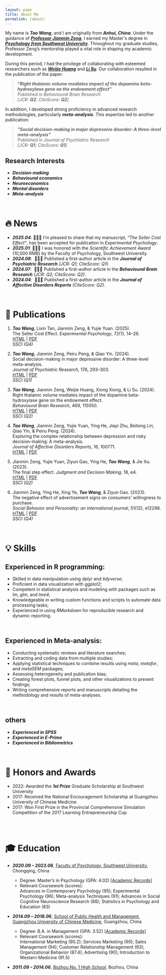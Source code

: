 ```yaml
---
layout: page
title: About Me
permalink: /about/
---
```


My name is ***Tao Wang***, and I am originally from ***Anhui, China***. Under the guidance of [***Professor Jianmin Zeng***](http://psy.swu.edu.cn/info/1035/1478.htm), I earned my Master's degree in [***Psychology from Southwest University***](http://psy.swu.edu.cn/#). Throughout my graduate studies, Professor Zeng’s mentorship played a vital role in shaping my academic development.

During this period, I had the privilege of collaborating with esteemed researchers such as [***Weijie Huang***](https://www.researchgate.net/profile/Weijie-Huang-9) and [***Li Su***](https://www.researchgate.net/profile/Li-Su-10). Our collaboration resulted in the publication of the paper:

> ***"Right thalamic volume mediates impact of the dopamine beta-hydroxylase gene on the endowment effect"***  
> Published in *Behavioural Brain Research*  
> *[JCR: **Q2**; CiteScore: **Q2**]*

In addition, I developed strong proficiency in advanced research methodologies, particularly ***meta-analysis***. This expertise led to another publication:

> ***"Social decision-making in major depressive disorder: A three-level meta-analysis"***  
> Published in *Journal of Psychiatric Research*  
> *[JCR: **Q1**; CiteScore: **Q1**]*

## Research Interests

- ***Decision-making***
- ***Behavioural economics***
- ***Neuroeconomics***
- ***Mental disorders***
- ***Meta-analysis***


&nbsp;
&nbsp;

# 🔥 News

- ***2025.04***: 🎉🎉🎉 I'm pleased to share that my manuscript, *"The Seller Cost Effect"*, has been accepted for publication in *Experimental Psychology*.
- ***2025.01***: 🎉🎉🎉 I was honored with the *Scientific Achievement Award* (10,000 RMB) by the Faculty of Psychology, Southwest University.
- ***2024.08***: &nbsp;🎉🎉🎉 Published a first-author article in the ***Journal of Psychiatric Research*** *(JCR: Q1; CiteScore: Q1)*.
- ***2024.07***: &nbsp;🎉🎉🎉 Published a first-author article in the ***Behavioural Brain Research*** *(JCR: Q2; CiteScore: Q2)*.
- ***2024.04***: &nbsp;🎉🎉🎉 Published a first-author article in the ***Journal of Affective Disorders Reports*** *(CiteScore: Q2)*.


&nbsp;
&nbsp;


# 📝 Publications 

1. ***Tao Wang***, Lixin Tan, Jianmin Zeng, & Yujie Yuan. (2025).  
   The Seller Cost Effect. *Experimental Psychology*, 72(1), 14–26.  
   [HTML](https://doi.org/10.1027/1618-3169/a000640) | [PDF](/pdf/wangt-2025-05.pdf)  
   *SSCI (Q4)*

2. ***Tao Wang***, Jianmin Zeng, Peiru Peng, & Qiao Yin. (2024).  
   Social decision-making in major depressive disorder: A three-level meta-analysis.  
   *Journal of Psychiatric Research*, 176, 293–303.  
   [HTML](https://doi.org/10.1016/j.jpsychires.2024.06.026) | [PDF](/pdf/Wangt-2024-06.pdf)  
   *SSCI (Q1)*

3. ***Tao Wang***, Jianmin Zeng, Weijie Huang, Xiong Xiong, & Li Su. (2024).  
   Right thalamic volume mediates impact of the dopamine beta-hydroxylase gene on the endowment effect.  
   *Behavioural Brain Research*, 469, 115050.  
   [HTML](https://doi.org/10.1016/j.bbr.2024.115050) | [PDF](/pdf/WangT-2024-05.pdf)  
   *SSCI (Q2)*

4. ***Tao Wang***, Jianmin Zeng, Yujie Yuan, Ying He, Jiayi Zhu, Beitong Lin, Qiao Yin, & Peiru Peng. (2024).  
   Exploring the complex relationship between depression and risky decision-making: A meta-analysis.  
   *Journal of Affective Disorders Reports*, 16, 100771.  
   [HTML](https://doi.org/10.1016/j.jadr.2024.100771) | [PDF](/pdf/WangT-2024-04.pdf)

5. Jianmin Zeng, Yujie Yuan, Ziyun Gao, Ying He, ***Tao Wang***, & Jie Xu. (2023).  
   The final step effect. *Judgment and Decision Making*, 18, e4.  
   [HTML](https://doi.org/10.1017/jdm.2022.4) | [PDF](/pdf/YuanYJ-2023-06.pdf)  
   *SSCI (Q2)*

6. Jianmin Zeng, Ying He, Xing Ye, ***Tao Wang***, & Ziyun Gao. (2023).  
   The negative effect of advertisement signs on consumers' willingness to purchase.  
   *Social Behavior and Personality: an international journal*, 51(12), e12288.  
   [HTML](https://doi.org/10.2224/sbp.12288) | [PDF](/pdf/HeY-2023-12.pdf)  
   *SSCI (Q4)*

&nbsp;
&nbsp;

# 💡 Skills

## Experienced in R programming:
  - Skilled in data manipulation using *dplyr* and *tidyverse*;
  - Proficient in data visualization with *ggplot2*;
  - Competent in statistical analysis and modeling with packages such as *lm*, *glm*, and *lme4*;
  - Knowledgeable in writing custom functions and scripts to automate data processing tasks;
  - Experienced in using *RMarkdown* for reproducible research and dynamic reporting.

&nbsp;

## Experienced in Meta-analysis:
  - Conducting systematic reviews and literature searches;
  - Extracting and coding data from multiple studies;
  - Applying statistical techniques to combine results using *meta*, *metafor*, and *metaSEM* packages;
  - Assessing heterogeneity and publication bias;
  - Creating forest plots, funnel plots, and other visualizations to present findings;
  - Writing comprehensive reports and manuscripts detailing the methodology and results of meta-analyses.

&nbsp;
## others
- ***Experienced in SPSS***  
- ***Experienced in E-Prime***  
- ***Experienced in Bibliometrics***


&nbsp;
&nbsp; 


# 🏅 Honors and Awards
- 2022: Awarded the ***1st Prize*** Graduate Scholarship at Southwest University  
- 2017: Received the National Encouragement Scholarship at Guangzhou University of Chinese Medicine  
- 2017: Won First Prize in the Provincial Comprehensive Simulation Competition of the 2017 Learning Entrepreneurship Cup  

&nbsp;  
&nbsp;  

# 🎓 Education
- ***2020.09 – 2023.06***, [Faculty of Psychology, Southwest University](http://psy.swu.edu.cn/#), Chongqing, China  
  - Degree: Master’s in Psychology (GPA: 4.02) [[Academic Records]](/pdf/GradEngRecords.pdf)  
  - Relevant Coursework (scores):  
    Advances in Contemporary Psychology (95); Experimental Psychology (96); Meta-analysis Techniques (91); Advances in Social Cognitive Neuroscience Research (88); Statistics in Psychology and Education (83)

- ***2014.09 – 2018.06***, [School of Public Health and Management, Guangzhou University of Chinese Medicine](https://sphm.gzucm.edu.cn/ggwsyglen/), Guangzhou, China  
  - Degree: B.A. in Management (GPA: 3.52) [[Academic Records]](/pdf/BechlorChiRecords.pdf)  
  - Relevant Coursework (scores):  
    International Marketing (90.2); Services Marketing (90); Sales Management (94); Customer Relationship Management (93); Organizational Behavior (87.4); Advertising (90); Introduction to Western Medicine (91.5)

- ***2011.09 – 2014.06***, [Bozhou No. 1 High School](https://www.bzyzh.com/), Bozhou, China


